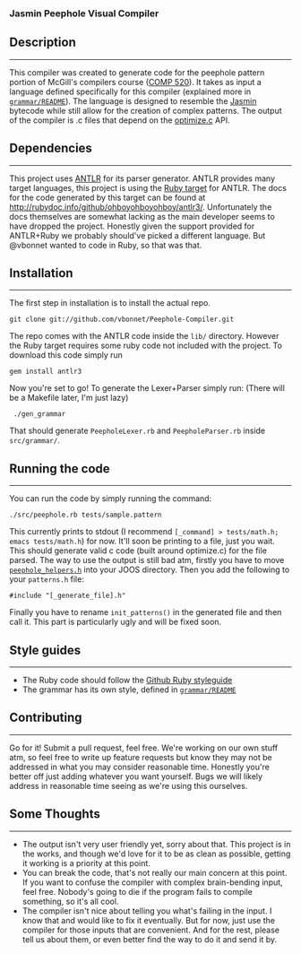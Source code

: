 ### Jasmin Peephole Visual Compiler ###


## Description ##
----------------

This compiler was created to generate code  for the peephole pattern portion of McGill's compilers course
([COMP 520](http://www.cs.mcgill.ca/~cs520/)). It takes as input a language defined specifically for this compiler
(explained more in [`grammar/README`](https://github.com/vbonnet/Peephole-Compiler/blob/master/grammar/README.md)).
The language is designed to resemble the [Jasmin](http://jasmin.sourceforge.net/) bytecode while still allow for the
creation of complex patterns.  The output of the compiler is .c files that depend on the
[optimize.c](http://www.cs.mcgill.ca/~cs520/2012/joos/a-/optimize.c) API.


## Dependencies ##
------------------

This project uses [ANTLR](http://antlr.org/) for its parser generator.  ANTLR provides many target languages, this
project is using the [Ruby target](http://antlr.ohboyohboyohboy.org/) for ANTLR.  The docs for the code generated
by this target can be found at http://rubydoc.info/github/ohboyohboyohboy/antlr3/.  Unfortunately the docs themselves
are somewhat lacking as the main developer seems to have dropped the project.  Honestly given the support provided
for ANTLR+Ruby we probably should've picked a different language.  But @vbonnet wanted to code in Ruby, so that was
that.


## Installation ##
------------------

The first step in installation is to install the actual repo.

    git clone git://github.com/vbonnet/Peephole-Compiler.git

The repo comes with the ANTLR code inside the `lib/` directory.  However the Ruby target requires some ruby code not
included with the project.  To download this code simply run

    gem install antlr3

Now you're set to go!  To generate the Lexer+Parser simply run: (There will be a Makefile later, I'm just lazy)

     ./gen_grammar

That should generate `PeepholeLexer.rb` and `PeepholeParser.rb` inside `src/grammar/`.


## Running the code ##
----------------------

You can run the code by simply running the command:

    ./src/peephole.rb tests/sample.pattern

This currently prints to stdout (I recommend `[_command] > tests/math.h; emacs tests/math.h`) for now.
It'll soon be printing to a file, just you wait.  This should generate valid c code (built around
optimize.c) for the file parsed.  The way to use the output is still bad atm, firstly you have to move
[`peephole_helpers.h`](https://github.com/vbonnet/Peephole-Compiler/blob/master/peephole_helpers.h)
into your JOOS directory.  Then you add the following to your `patterns.h` file:

    #include "[_generate_file].h"

Finally you have to rename `init_patterns()` in the generated file and then call it.  This part is
particularly ugly and will be fixed soon.


## Style guides ##
------------------

* The Ruby code should follow the [Github Ruby styleguide](https://github.com/styleguide/ruby)
* The grammar has its own style, defined in
[`grammar/README`](https://github.com/vbonnet/Peephole-Compiler/blob/master/grammar/README.md)


## Contributing ##
------------------

Go for it!  Submit a pull request, feel free.  We're working on our own stuff atm, so feel free to
write up feature requests but know they may not be addressed in what you may consider reasonable
time.  Honestly you're better off just adding whatever you want yourself.  Bugs we will likely
address in reasonable time seeing as we're using this ourselves.

## Some Thoughts ##
-------------------

* The output isn't very user friendly yet, sorry about that.  This project is in the works, and though
we'd love for it to be as clean as possible, getting it working is a priority at this point.
* You can break the code, that's not really our main concern at this point.  If you want to confuse
the compiler with complex brain-bending input, feel free.  Nobody's going to die if the program
fails to compile something, so it's all cool.
* The compiler isn't nice about telling you what's failing in the input.  I know that and would like
to fix it eventually.  But for now, just use the compiler for those inputs that are convenient.  And
for the rest, please tell us about them, or even better find the way to do it and send it by.
